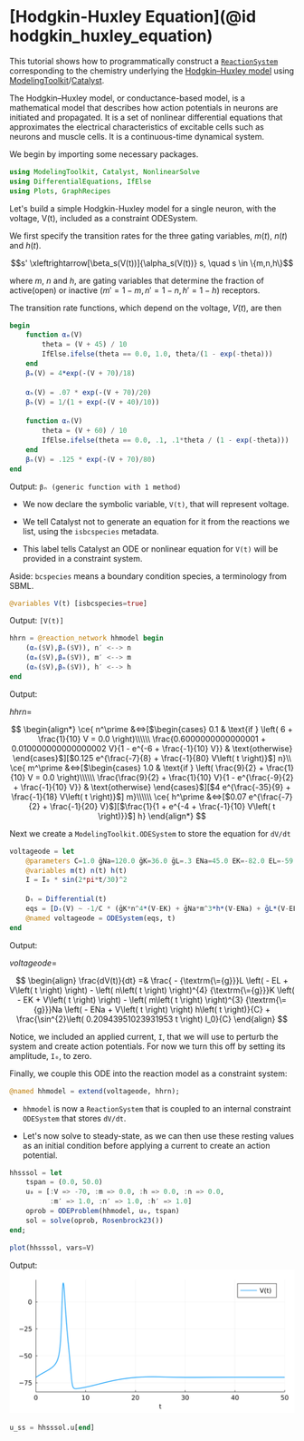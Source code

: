 # [Hodgkin-Huxley Equation](@id hodgkin_huxley_equation)

This tutorial shows how to programmatically construct a [`ReactionSystem`](@ref) corresponding to the chemistry underlying the [Hodgkin–Huxley model](https://en.wikipedia.org/wiki/Hodgkin%E2%80%93Huxley_model) using [ModelingToolkit](http://docs.sciml.ai/ModelingToolkit/stable/)/[Catalyst](http://docs.sciml.ai/Catalyst/stable/).

The Hodgkin–Huxley model, or conductance-based model, is a mathematical model that describes how action potentials in neurons are initiated and propagated. It is a set of nonlinear differential equations that approximates the electrical characteristics of excitable cells such as neurons and muscle cells. It is a continuous-time dynamical system.

We begin by importing some necessary packages.
```julia
using ModelingToolkit, Catalyst, NonlinearSolve
using DifferentialEquations, IfElse
using Plots, GraphRecipes
```

Let's build a simple Hodgkin-Huxley model for a single neuron, with the voltage, V(t), included as a constraint ODESystem.

We first specify the transition rates for the three gating variables, $m(t)$, $n(t)$ and $h(t)$.

$$s' \xleftrightarrow[\beta_s(V(t))]{\alpha_s(V(t))} s, \quad s \in \{m,n,h\}$$

where $m$, $n$ and $h$, are gating variables that determine the fraction of active(open) or inactive ($m' = 1 - m, n' = 1 -n, h' = 1 - h$) receptors.

The transition rate functions, which depend on the voltage, $V(t)$, are then

```julia
begin 
	function αₘ(V) 
		theta = (V + 45) / 10
		IfElse.ifelse(theta == 0.0, 1.0, theta/(1 - exp(-theta)))
	end
	βₘ(V) = 4*exp(-(V + 70)/18)
	
	αₕ(V) = .07 * exp(-(V + 70)/20)
	βₕ(V) = 1/(1 + exp(-(V + 40)/10))
	
	function αₙ(V)
		theta = (V + 60) / 10
		IfElse.ifelse(theta == 0.0, .1, .1*theta / (1 - exp(-theta)))
	end
	βₙ(V) = .125 * exp(-(V + 70)/80)
end
```
Output:
```βₙ (generic function with 1 method)```




* We now declare the symbolic variable, `V(t)`, that will represent voltage.

* We tell Catalyst not to generate an equation for it from the reactions we list, using the `isbcspecies` metadata.

* This label tells Catalyst an ODE or nonlinear equation for `V(t)` will be provided in a constraint system.

Aside: `bcspecies` means a boundary condition species, a terminology from SBML.


```julia
@variables V(t) [isbcspecies=true]
```
Output:
`[V(t)]`


```julia
hhrn = @reaction_network hhmodel begin
	(αₙ($V),βₙ($V)), n′ <--> n
	(αₘ($V),βₘ($V)), m′ <--> m
	(αₕ($V),βₕ($V)), h′ <--> h
end
```

Output:

$hhrn =$

$$
\begin{align*}
\ce{ n^\prime &<=>[$\begin{cases}
0.1 & \text{if } \left( 6 + \frac{1}{10} V = 0.0 \right)\\\\\\
\frac{0.6000000000000001 + 0.010000000000000002 V}{1 - e^{-6 + \frac{-1}{10} V}} & \text{otherwise}
\end{cases}$][$0.125 e^{\frac{-7}{8} + \frac{-1}{80} V\left( t \right)}$] n}\\
\ce{ m^\prime &<=>[$\begin{cases}
1.0 & \text{if } \left( \frac{9}{2} + \frac{1}{10} V = 0.0 \right)\\\\\\
\frac{\frac{9}{2} + \frac{1}{10} V}{1 - e^{\frac{-9}{2} + \frac{-1}{10} V}} & \text{otherwise}
\end{cases}$][$4 e^{\frac{-35}{9} + \frac{-1}{18} V\left( t \right)}$] m}\\\\\\
\ce{ h^\prime &<=>[$0.07 e^{\frac{-7}{2} + \frac{-1}{20} V}$][$\frac{1}{1 + e^{-4 + \frac{-1}{10} V\left( t \right)}}$] h}
\end{align*}
$$


Next we create a `ModelingToolkit.ODESystem` to store the equation for `dV/dt`

```julia
voltageode = let
	@parameters C=1.0 ḡNa=120.0 ḡK=36.0 ḡL=.3 ENa=45.0 EK=-82.0 EL=-59.0 I₀=0.0
	@variables m(t) n(t) h(t)
	I = I₀ * sin(2*pi*t/30)^2 

	Dₜ = Differential(t)
	eqs = [Dₜ(V) ~ -1/C * (ḡK*n^4*(V-EK) + ḡNa*m^3*h*(V-ENa) + ḡL*(V-EL)) + I/C]
	@named voltageode = ODESystem(eqs, t)
end
```

Output:

$voltageode =$

$$
\begin{align}
\frac{dV(t)}{dt} =& \frac{ - {\textrm{\={g}}}L \left(  - EL + V\left( t \right) \right) - \left( n\left( t \right) \right)^{4} {\textrm{\={g}}}K \left(  - EK + V\left( t \right) \right) - \left( m\left( t \right) \right)^{3} {\textrm{\={g}}}Na \left(  - ENa + V\left( t \right) \right) h\left( t \right)}{C} + \frac{\sin^{2}\left( 0.20943951023931953 t \right) I_0}{C}
\end{align}
$$



Notice, we included an applied current, `I`, that we will use to perturb the system and create action potentials. For now we turn this off by setting its amplitude, `I₀`, to zero.

Finally, we couple this ODE into the reaction model as a constraint system:

```julia
@named hhmodel = extend(voltageode, hhrn);
```

* `hhmodel` is now a `ReactionSystem` that is coupled to an internal constraint `ODESystem` that stores `dV/dt`.

* Let's now solve to steady-state, as we can then use these resting values as an initial condition before applying a current to create an action potential.

```julia
hhsssol = let
	tspan = (0.0, 50.0)
	u₀ = [:V => -70, :m => 0.0, :h => 0.0, :n => 0.0, 
		  :m′ => 1.0, :n′ => 1.0, :h′ => 1.0]
	oprob = ODEProblem(hhmodel, u₀, tspan)
	sol = solve(oprob, Rosenbrock23())	
end;
```

```julia
plot(hhsssol, vars=V)
```
Output:<br/>
![Plot1](../assets/hogkin_huxley_plot1.svg)

```julia
u_ss = hhsssol.u[end]
```



